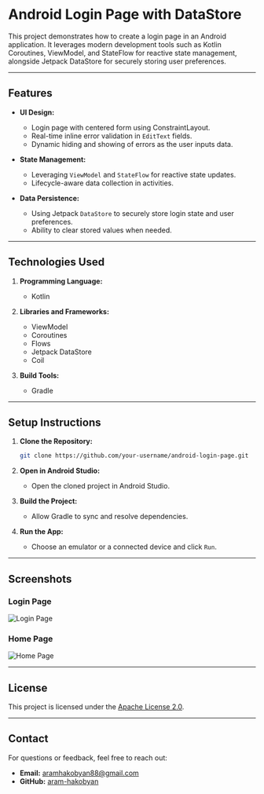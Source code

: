 # Android Login Page with DataStore

This project demonstrates how to create a login page in an Android application. It leverages modern development tools such as Kotlin Coroutines, ViewModel, and StateFlow for reactive state management, alongside Jetpack DataStore for securely storing user preferences.

---

## Features

- **UI Design:**
  - Login page with centered form using ConstraintLayout.
  - Real-time inline error validation in `EditText` fields.
  - Dynamic hiding and showing of errors as the user inputs data.

- **State Management:**
  - Leveraging `ViewModel` and `StateFlow` for reactive state updates.
  - Lifecycle-aware data collection in activities.

- **Data Persistence:**
  - Using Jetpack `DataStore` to securely store login state and user preferences.
  - Ability to clear stored values when needed.

---

## Technologies Used

1. **Programming Language:**
   - Kotlin

2. **Libraries and Frameworks:**
   - ViewModel
   - Coroutines
   - Flows
   - Jetpack DataStore
   - Coil

3. **Build Tools:**
   - Gradle

---

## Setup Instructions

1. **Clone the Repository:**
   ```bash
   git clone https://github.com/your-username/android-login-page.git
   ```

2. **Open in Android Studio:**
   - Open the cloned project in Android Studio.

3. **Build the Project:**
   - Allow Gradle to sync and resolve dependencies.

4. **Run the App:**
   - Choose an emulator or a connected device and click `Run`.

---

## Screenshots

### Login Page
![Login Page](screenshots/login_page.png)

### Home Page
![Home Page](screenshots/home_page.png)

---

## License

This project is licensed under the [Apache License 2.0](LICENSE).

---

## Contact

For questions or feedback, feel free to reach out:
- **Email:** aramhakobyan88@gmail.com
- **GitHub:** [aram-hakobyan](https://github.com/your-username)
